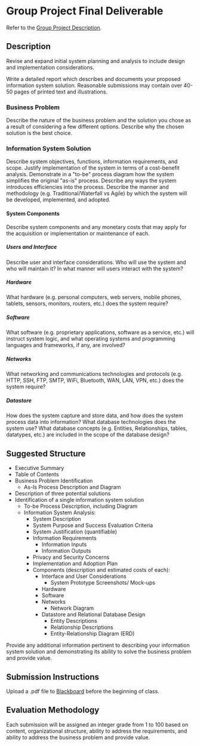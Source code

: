 # Group Project Final Deliverable

Refer to the [Group Project Description](/PROJECT.md).

## Description

Revise and expand initial system planning and analysis to include
 design and implementation considerations.

Write a detailed report
 which describes and documents your proposed information system solution. Reasonable submissions may contain over 40-50 pages of printed text and illustrations.

### Business Problem

Describe the nature of the business problem
 and the solution you chose as a result of considering a few different options.
 Describe why the chosen solution is the best choice.

### Information System Solution

Describe system objectives, functions, information requirements, and scope.
 Justify implementation of the system in terms of a cost-benefit analysis.
 Demonstrate in a "to-be" process diagram how the system simplifies the original "as-is" process.
 Describe any ways the system introduces efficiencies into the process. Describe the manner and methodology (e.g. Traditional/Waterfall vs Agile) by which the system will be developed, implemented, and adopted.

#### System Components

Describe system components and any monetary costs that may apply for the acquisition or implementation or maintenance of each.

##### Users and Interface

Describe user and interface considerations. Who will use the system and who will maintain it?
  In what manner will users interact with the system?

##### Hardware

What hardware (e.g. personal computers, web servers, mobile phones, tablets, sensors, monitors, routers, etc.) does the system require?

##### Software

What software (e.g. proprietary applications, software as a service, etc.) will instruct system logic,
 and what operating systems and programming languages and frameworks, if any, are involved?

##### Networks

What networking and communications technologies and protocols (e.g. HTTP, SSH, FTP, SMTP, WiFi, Bluetooth, WAN, LAN, VPN, etc.) does the system require?

##### Datastore

How does the system capture and store data, and how does the system process data into information?
 What database technologies does the system use?
 What database concepts (e.g. Entities, Relationships, tables, datatypes, etc.) are included in the scope of the database design?

## Suggested Structure

  + Executive Summary
  + Table of Contents
  + Business Problem Identification
    + As-Is Process Description and Diagram
  + Description of three potential solutions
  + Identification of a single information system solution
    + To-be Process Description, including Diagram
    + Information System Analysis:
      + System Description
      + System Purpose and Success Evaluation Criteria
      + System Justification (quantifiable)
      + Information Requirements
        + Information Inputs
        + Information Outputs
      + Privacy and Security Concerns
      + Implementation and Adoption Plan
      + Components (description and estimated costs of each):
         + Interface and User Considerations
           + System Prototype Screenshots/ Mock-ups
         + Hardware
         + Software
         + Networks
           + Network Diagram
         + Datastore and Relational Database Design
           + Entity Descriptions
           + Relationship Descriptions
           + Entity-Relationship Diagram (ERD)

Provide any additional information pertinent to describing your information system solution and demonstrating its ability to solve the business problem and provide value.

## Submission Instructions

Upload a .pdf file to [Blackboard](https://blackboard.gwu.edu/webapps/assignment/uploadAssignment?content_id=_6869960_1&course_id=_260292_1&assign_group_id=&mode=cpview) before the beginning of class.

## Evaluation Methodology

Each submission will be assigned an integer grade from 1 to 100 based on
 content,
 organizational structure,
 ability to address the requirements, and
 ability to address the business problem and provide value.
